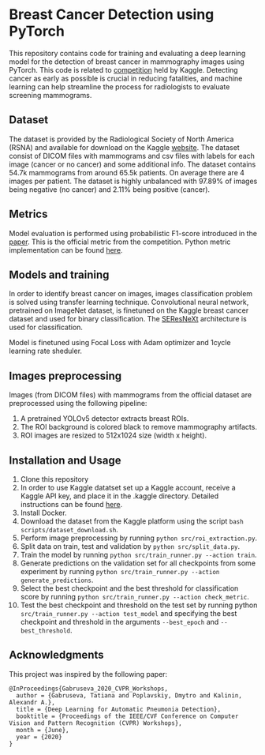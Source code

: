 # Breast Cancer Detection using PyTorch
This repository contains code for training and evaluating a deep learning model for the detection of breast cancer in mammography images using PyTorch. This code is related to [competition](https://www.kaggle.com/competitions/rsna-breast-cancer-detection/overview) held by Kaggle. Detecting cancer as early as possible is crucial in reducing fatalities, and machine learning can help streamline the process for radiologists to evaluate screening mammograms.

## Dataset
The dataset is provided by the Radiological Society of North America (RSNA) and available for download on the Kaggle [website](https://www.kaggle.com/competitions/rsna-breast-cancer-detection/overview). The dataset consist of DICOM files with mammograms and csv files with labels for each image (cancer or no cancer) and some additional info. The dataset contains 54.7k mammograms from around 65.5k patients. On average there are 4 images per patient. The dataset is highly unbalanced with 97.89% of images being negative (no cancer) and 2.11% being positive (cancer).

## Metrics
Model evaluation is performed using probabilistic F1-score introduced in the [paper](https://aclanthology.org/2020.eval4nlp-1.9.pdf). This is the official metric from the competition. Python metric implementation can be found [here](https://www.kaggle.com/code/sohier/probabilistic-f-score).

## Models and training
In order to identify breast cancer on images, images classification problem is solved using transfer learning technique. Convolutional neural network, pretrained on ImageNet dataset, is finetuned on the Kaggle breast cancer dataset and used for binary classification. The [SEResNeXt](https://paperswithcode.com/model/seresnext?variant=seresnext50-32x4d) architecture is used for classification.

Model is finetuned using Focal Loss with Adam optimizer and 1cycle learning rate sheduler.

## Images preprocessing
Images (from DICOM files) with mammograms from the official dataset are preprocessed using the following pipeline:
1. A pretrained YOLOv5 detector extracts breast ROIs.
2. The ROI background is colored black to remove mammography artifacts.
3. ROI images are resized to 512x1024 size (width x height).

## Installation and Usage
1. Clone this repository
2. In order to use Kaggle datatset set up a Kaggle account, receive a Kaggle API key, and place it in the .kaggle directory. Detailed instructions can be found [here](https://www.kaggle.com/docs/api).
3. Install Docker.
4. Download the dataset from the Kaggle platform using the script ```bash scripts/dataset_download.sh```.
5. Perform image preprocessing by running ```python src/roi_extraction.py```.
6. Split data on train, test and validation by ```python src/split_data.py```.
7. Train the model by running ```python src/train_runner.py --action train```.
8. Generate predictions on the validation set for all checkpoints from some experiment by running ```python src/train_runner.py --action generate_predictions```.
9. Select the best checkpoint and the best threshold for classification score by running ```python src/train_runner.py --action check_metric```.
10. Test the best checkpoint and threshold on the test set by running python ```src/train_runner.py --action test_model``` and specifying the best checkpoint and threshold in the arguments ```--best_epoch``` and ```--best_threshold```.

## Acknowledgments
This project was inspired by the following paper:

```
@InProceedings{Gabruseva_2020_CVPR_Workshops,
  author = {Gabruseva, Tatiana and Poplavskiy, Dmytro and Kalinin, Alexandr A.},
  title = {Deep Learning for Automatic Pneumonia Detection},
  booktitle = {Proceedings of the IEEE/CVF Conference on Computer Vision and Pattern Recognition (CVPR) Workshops},
  month = {June},
  year = {2020}
}
```
